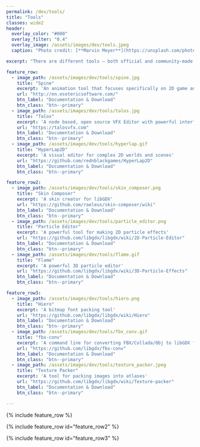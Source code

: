 ```yaml
---
permalink: /dev/tools/
title: "Tools"
classes: wide2
header:
  overlay_color: "#000"
  overlay_filter: "0.4"
  overlay_image: /assets/images/dev/tools.jpeg
  caption: "Photo credit: [**Marvin Meyer**](https://unsplash.com/photos/SYTO3xs06fU)"

excerpt: "There are different tools – both official and community-made – that make the development process for libGDX easier."

feature_row:
  - image_path: /assets/images/dev/tools/spine.jpg
    title: "Spine"
    excerpt: 'An animation tool that focuses specifically on 2D game animations'
    url: "http://en.esotericsoftware.com/"
    btn_label: "Documentation & Download"
    btn_class: "btn--primary"
  - image_path: /assets/images/dev/tools/talos.jpg
    title: "Talos"
    excerpt: 'A node based, open source VFX Editor with powerful interface'
    url: "https://talosvfx.com"
    btn_label: "Documentation & Download"
    btn_class: "btn--primary"
  - image_path: /assets/images/dev/tools/hyperlap.gif
    title: "HyperLap2D"
    excerpt: 'A visual editor for complex 2D worlds and scenes'
    url: "https://github.com/rednblackgames/HyperLap2D"
    btn_label: "Documentation & Download"
    btn_class: "btn--primary"

feature_row2:
  - image_path: /assets/images/dev/tools/skin_composer.png
    title: "Skin Composer"
    excerpt: 'A skin creator for libGDX'
    url: "https://github.com/raeleus/skin-composer/wiki"
    btn_label: "Documentation & Download"
    btn_class: "btn--primary"
  - image_path: /assets/images/dev/tools/particle_editor.png
    title: "Particle Editor"
    excerpt: 'A powerful tool for making 2D particle effects'
    url: "https://github.com/libgdx/libgdx/wiki/2D-Particle-Editor"
    btn_label: "Documentation & Download"
    btn_class: "btn--primary"
  - image_path: /assets/images/dev/tools/flame.gif
    title: "Flame"
    excerpt: 'A powerful 3D particle editor'
    url: "https://github.com/libgdx/libgdx/wiki/3D-Particle-Effects"
    btn_label: "Documentation & Download"
    btn_class: "btn--primary"

feature_row3:
  - image_path: /assets/images/dev/tools/hiero.png
    title: "Hiero"
    excerpt: 'A bitmap font packing tool'
    url: "https://github.com/libgdx/libgdx/wiki/Hiero"
    btn_label: "Documentation & Download"
    btn_class: "btn--primary"
  - image_path: /assets/images/dev/tools/fbx_conv.gif
    title: "fbx-conv"
    excerpt: 'A command line for converting FBX/Collada/Obj to libGDX friendly formats'
    url: "https://github.com/libgdx/fbx-conv"
    btn_label: "Documentation & Download"
    btn_class: "btn--primary"
  - image_path: /assets/images/dev/tools/texture_packer.jpeg
    title: "Texture Packer"
    excerpt: 'A tool for packing images into atlases'
    url: "https://github.com/libgdx/libgdx/wiki/Texture-packer"
    btn_label: "Documentation & Download"
    btn_class: "btn--primary"

---
```


{% include feature_row %}

{% include feature_row id="feature_row2" %}

{% include feature_row id="feature_row3" %}
